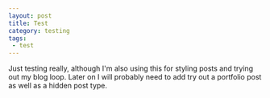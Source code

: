 ```yaml
---
layout: post
title: Test
category: testing
tags:
 - test
---
```


Just testing really, although I'm also using this for styling posts and trying out my blog loop. Later on I will probably need to add try out a portfolio post as well as a hidden post type.
